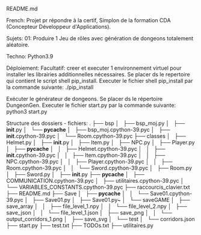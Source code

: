 README.md

French:
Projet pr répondre à la certif, Simplon de la formation CDA (Concepteur
Développeur d'Applications).

Sujets:
01:
Produire 1 Jeu de rôles avec génération de dongeons totalement aléatoire.

Techno:
Python3.9

Déploiement:
Facultatif: creer et executer 1 environnement virtuel pour installer les
librairies additionnelles nécessaires.
Se placer ds le repertoire qui contient le script shell pip_install.
Executer le fichier shell pip_install par la commande suivante:
    ./pip_install

Exécuter le générateur de dongeons.
Se placer ds le répertoire DungeonGen.
Executer le fichier start.py par la commande suivante:
    python3 start.py

Structure des dossiers - fichiers:
.
├── bsp
│   ├── bsp_moj.py
│   ├── __init__.py
│   └── __pycache__
│       ├── bsp_moj.cpython-39.pyc
│       ├── __init__.cpython-39.pyc
│       └── Room.cpython-39.pyc
├── classes
│   ├── Helmet.py
│   ├── __init__.py
│   ├── Item.py
│   ├── NPC.py
│   ├── Player.py
│   ├── __pycache__
│   │   ├── Helmet.cpython-39.pyc
│   │   ├── __init__.cpython-39.pyc
│   │   ├── Item.cpython-39.pyc
│   │   ├── NPC.cpython-39.pyc
│   │   ├── Player.cpython-39.pyc
│   │   ├── Room.cpython-39.pyc
│   │   └── Sword.cpython-39.pyc
│   ├── Room.py
│   ├── Sword.py
│   
├── __init__.py
├── __pycache__
│   ├── COMMUNICATION.cpython-39.pyc
│   ├── utilitaires.cpython-39.pyc
│   └── VARIABLES_CONSTANTS.cpython-39.pyc
├── raccourcis_clavier.txt
├── README.md
├── Save
│   ├── __pycache__
│   │   └── Save01.cpython-39.pyc
│   ├── Save01.py
│   ├── Save01.py~
│   └── saveGAME
│       ├── save_array
│       │   ├── file_level_1.npy
│       │   └── file_level_2.npy
│       ├── save_json
│       │   └── file_level_1.json
│       ├── save_png
│       │   └── output_corridors_1.png
│       ├── save_svg
│       └── test
│           └── corridors.json
├── start.py
├── test.txt
├── TODOs.txt
├── utilitaires.py
